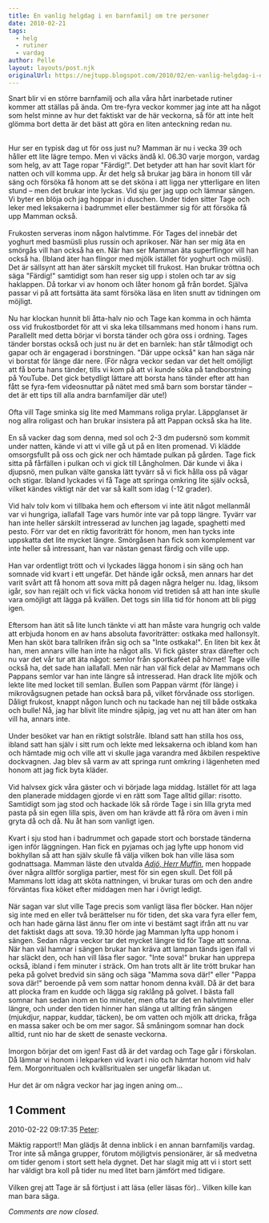 ```yaml
---
title: En vanlig helgdag i en barnfamilj om tre personer
date: 2010-02-21
tags: 
  - helg
  - rutiner
  - vardag	
author: Pelle
layout: layouts/post.njk
originalUrl: https://nejtupp.blogspot.com/2010/02/en-vanlig-helgdag-i-en-barnfamilj-om.html
---
```


Snart blir vi en större barnfamilj och alla våra hårt inarbetade rutiner kommer att ställas på ända. Om tre-fyra veckor kommer jag inte att ha något som helst minne av hur det faktiskt var de här veckorna, så för att inte helt glömma bort detta är det bäst att göra en liten anteckning redan nu.
<br><br>

Hur ser en typisk dag ut för oss just nu? Mamman är nu i vecka 39 och håller ett lite lägre tempo. Men vi väcks ändå kl. 06.30 varje morgon, vardag som helg, av att Tage ropar "Färdig!". Det betyder att han har sovit klart för natten och vill komma upp. Är det helg så brukar jag bära in honom till vår säng och försöka få honom att se det sköna i att ligga ner ytterligare en liten stund – men det brukar inte lyckas. Vid sju ger jag upp och lämnar sängen. Vi byter en blöja och jag hoppar in i duschen. Under tiden sitter Tage och leker med leksakerna i badrummet eller bestämmer sig för att försöka få upp Mamman också.<br><br>Frukosten serveras inom någon halvtimme. För Tages del innebär det yoghurt med basmüsli plus russin och aprikoser. När han ser mig äta en smörgås vill han också ha en. När han ser Mamman äta superflingor vill han också ha. (Ibland äter han flingor med mjölk istället för yoghurt och müsli). Det är sällsynt att han äter särskilt mycket till frukost. Han brukar tröttna och säga "Färdig!" samtidigt som han reser sig upp i stolen och tar av sig haklappen. Då torkar vi av honom och låter honom gå från bordet. Själva passar vi på att fortsätta äta samt försöka läsa en liten snutt av tidningen om möjligt.<br><br>Nu har klockan hunnit bli åtta-halv nio och Tage kan komma in och hämta oss vid frukostbordet för att vi ska leka tillsammans med honom i hans rum. Parallellt med detta börjar vi borsta tänder och göra oss i ordning. Tages tänder borstas också och just nu är det en barnlek: han står tålmodigt och gapar och är engagerad i borstningen. "Där uppe också" kan han säga när vi borstat för länge där nere. (För några veckor sedan var det helt omöjligt att få borta hans tänder, tills vi kom på att vi kunde söka på tandborstning på YouTube. Det gick betydligt lättare att borsta hans tänder efter att han fått se fyra-fem videosnuttar på nätet med små barn som borstar tänder – det är ett tips till alla andra barnfamiljer där ute!)<br><br>Ofta vill Tage sminka sig lite med Mammans roliga prylar. Läppglanset är nog allra roligast och han brukar insistera på att Pappan också ska ha lite.<br><br>En så vacker dag som denna, med sol och 2-3 dm pudersnö som kommit under natten, kände vi att vi ville gå ut på en liten promenad. Vi klädde omsorgsfullt på oss och gick ner och hämtade pulkan på gården. Tage fick sitta på fårfällen i pulkan och vi gick till Långholmen. Där kunde vi åka i djupsnö, men pulkan välte ganska lätt tyvärr så vi fick hålla oss på vägar och stigar. Ibland lyckades vi få Tage att springa omkring lite själv också, vilket kändes viktigt när det var så kallt som idag (-12 grader).<br><br>Vid halv tolv kom vi tillbaka hem och eftersom vi inte ätit något mellanmål var vi hungriga, iallafall Tage vars humör inte var på topp längre. Tyvärr var han inte heller särskilt intresserad av lunchen jag lagade, spaghetti med pesto. Förr var det en riktig favoriträtt för honom, men han tycks inte uppskatta det lite mycket längre. Smörgåsen han fick som komplement var inte heller så intressant, han var nästan genast färdig och ville upp.<br><br>Han var ordentligt trött och vi lyckades lägga honom i sin säng och han somnade vid kvart i ett ungefär. Det hände igår också, men annars har det varit svårt att få honom att sova mitt på dagen några helger nu. Idag, liksom igår, sov han rejält och vi fick väcka honom vid tretiden så att han inte skulle vara omöjligt att lägga på kvällen. Det togs sin lilla tid för honom att bli pigg igen.<br><br>Eftersom han ätit så lite lunch tänkte vi att han måste vara hungrig och valde att erbjuda honom en av hans absoluta favoriträtter: ostkaka med hallonsylt. Men han sköt bara tallriken ifrån sig och sa "Inte ostkaka!". En liten bit kex åt han, men annars ville han inte ha något alls. Vi fick gäster strax därefter och nu var det vår tur att äta något: semlor från sportkaféet på hörnet! Tage ville också ha, det sade han iallafall. Men när han väl fick delar av Mammans och Pappans semlor var han inte längre så intresserad. Han drack lite mjölk och lekte lite med locket till semlan. Bullen som Pappan värmt (för länge) i mikrovågsugnen petade han också bara på, vilket förvånade oss storligen. Dåligt frukost, knappt någon lunch och nu tackade han nej till både ostkaka och bulle! Nå, jag har blivit lite mindre sjåpig, jag vet nu att han äter om han vill ha, annars inte.<br><br>Under besöket var han en riktigt solstråle. Ibland satt han stilla hos oss, ibland satt han själv i sitt rum och lekte med leksakerna och ibland kom han och hämtade mig och ville att vi skulle jaga varandra med åkbilen respektive dockvagnen. Jag blev så varm av att springa runt omkring i lägenheten med honom att jag fick byta kläder.<br><br>Vid halvsex gick våra gäster och vi började laga middag. Istället för att laga den planerade middagen gjorde vi en rätt som Tage alltid gillar: risotto. Samtidigt som jag stod och hackade lök så rörde Tage i sin lilla gryta med pasta på sin egen lilla spis, även om han krävde att få röra om även i min gryta då och då. Nu åt han som vanligt igen.<br><br>Kvart i sju stod han i badrummet och gapade stort och borstade tänderna igen inför läggningen. Han fick en pyjamas och jag lyfte upp honom vid bokhyllan så att han själv skulle få välja vilken bok han ville läsa som godnattsaga. Mamman läste den utvalda <a href="http://www.adlibris.com/se/product.aspx?isbn=9163822016"><span style="font-style: italic;">Adjö, Herr Muffin</span></a>, men hoppade över några alltför sorgliga partier, mest för sin egen skull. Det föll på Mammans lott idag att sköta nattningen, vi brukar turas om och den andre förväntas fixa köket efter middagen men har i övrigt ledigt.<br><br>När sagan var slut ville Tage precis som vanligt läsa fler böcker. Han nöjer sig inte med en eller två berättelser nu för tiden, det ska vara fyra eller fem, och han hade gärna läst ännu fler om inte vi bestämt sagt ifrån att nu var det faktiskt dags att sova. 19.30 hörde jag Mamman lyfta upp honom i sängen. Sedan några veckor tar det mycket längre tid för Tage att somna. När han väl hamnar i sängen brukar han kräva att lampan tänds igen ifall vi har släckt den, och han vill läsa fler sagor. "Inte sova!" brukar han upprepa också, ibland i fem minuter i sträck. Om han trots allt är lite trött brukar han peka på golvet bredvid sin säng och säga "Mamma sova där!" eller "Pappa sova där!" beroende på vem som nattar honom denna kväll. Då är det bara att plocka fram en kudde och lägga sig raklång på golvet. I bästa fall somnar han sedan inom en tio minuter, men ofta tar det en halvtimme eller längre, och under den tiden hinner han slänga ut allting från sängen (mjukdjur, nappar, kuddar, täcken), be om vatten och mjölk att dricka, fråga en massa saker och be om mer sagor. Så småningom somnar han dock alltid, runt nio har de skett de senaste veckorna.<br><br>Imorgon börjar det om igen! Fast då är det vardag och Tage går i förskolan. Då lämnar vi honom i lekparken vid kvart i nio och hämtar honom vid halv fem. Morgonritualen och kvällsritualen ser ungefär likadan ut.<br><br>Hur det är om några veckor har jag ingen aning om...

<div class="comments">
	<div class="comments-header"><h2>1 Comment</h2></div>
	<div class="comments-body">
			<div class="comment" id="comment-8008243871962969061">
				<p class="comment-header">
					<date datetime="2010-02-22T09:17:35.157+01:00">2010-02-22 09:17:35</date> 
					<a href="undefined" rel="nofollow">Peter</a>:
				</p>
				<div class="comment-content"><p>Mäktig rapport!! Man glädjs åt denna inblick i en annan barnfamiljs vardag. Tror inte så många grupper, förutom möjligtvis pensionärer, är så medvetna om tider genom i stort sett hela dygnet. Det har slagit mig att vi i stort sett har väldigt bra koll på tider nu med litet barn jämfört med tidigare.<br /><br />Vilken grej att Tage är så förtjust i att läsa (eller läsas för).. Vilken kille kan man bara säga.</p></div>
				<div class="comment-footer"></div>
			</div></div>
	<p class="comments-footer"><em>Comments are now closed.</em></p>
</div>